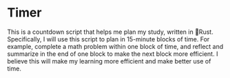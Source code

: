 # Timer
This is a countdown script that helps me plan my study, written in 🦀Rust.  
Specifically, I will use this script to plan in 15-minute blocks of time. For example, complete a math problem within one block of time, and reflect and summarize in the end of one block to make the next block more efficient. I believe this will make my learning more efficient and make better use of time.
